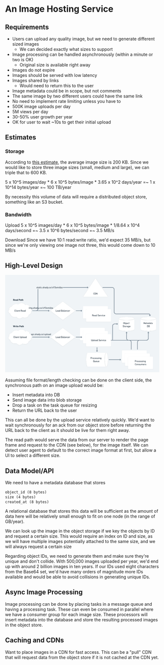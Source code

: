 # An Image Hosting Service

## Requirements
- Users can upload any quality image, but we need to generate different sized images
    - We can decided exactly what sizes to support
- Image processing can be handled asynchronously (within a minute or two is OK)
    - Original size is available right away
- Images do not expire
- Images should be served with low latency
- Images shared by links
    - Would need to return this to the user
- Image metadata could be in scope, but not comments
- The same image by two different users could have the same link
- No need to implement rate limiting unless you have to
- 500K image uploads per day
- 5M views per day
- 30-50% user growth per year
- OK for user to wait ~10s to get their initial upload

## Estimates
### Storage
According to [this
estimate](https://www.h3xed.com/web-and-internet/statistics-and-calculations-on-how-many-images-imgur-hosts),
the average image size is 200 KB. Since we would like to store three image sizes
(small, medium and large), we can triple that to 600 KB.

5 x 10^5 images/day * 6 x 10^5 bytes/image * 3.65 x 10^2 days/year =~ 1 x 10^14 bytes/year =~ 100 TB/year

By necessity this volume of data will require a distributed object store,
something like an S3 bucket.

### Bandwidth
Upload
5 x 10^5 images/day * 6 x 10^5 bytes/image * 1/8.64 x 10^4 days/second =~ 3.5 x
10^6 bytes/second =~ 3.5 MB/s

Download
Since we have 10:1 read:write ratio, we'd expect 35 MB/s, but since we're only
viewing one image not three, this would come down to 10 MB/s

## High-Level Design
![diagram](image-hosting.png)

Assuming file format/length checking can be done on the client side, the
synchronous path on an image upload would be:
- Insert metadata into DB
- Send image data into blob storage
- Drop a task on the task queue for resizing
- Return the URL back to the user

This can all be done by the upload service relatively quickly. We'd want to wait
synchronously for an ack from our object store before returning the URL back to
the client as it should be live for them right away.

The read path would serve the data from our server to render the page frame and
request to the CDN (see below), for the image itself. We can detect user agent
to default to the correct image format at first, but allow a UI to select a
different size.

## Data Model/API
We need to have a metadata database that stores
```
object_id (8 bytes)
size (4 bytes)
created_at (8 bytes)
```

A relational database that stores this data will be sufficient as the amount of
data here will be relatively small enough to fit on one node (in the range of
GB/year).

We can look up the image in the object storage if we key the objects by ID and
request a certain size. This would require an index on ID and size, as we will
have multiple images potentially attached to the same size, and we will always
request a certain size

Regarding object IDs, we need to generate them and make sure they're unique and
don't collide. With 500,000 images uploaded per year, we'd end up with around 2
billion images in ten years. If our IDs used eight characters from the Base64
set, we'd have many orders of magnitude more IDs available and would be able to
avoid collisions in generating unique IDs.

## Async Image Processing
Image processing can be done by placing tasks in a message queue and having a
processing task. These can even be consumed in parallel where we have a consumer
group for each image size. These processors will insert metadata into the
database and store the resulting processed images in the object store.

## Caching and CDNs
Want to place images in a CDN for fast access. This can be a "pull" CDN that
will request data from the object store if it is not cached at the CDN yet.
